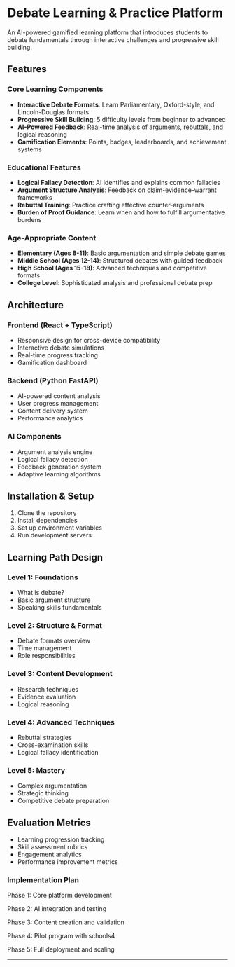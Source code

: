 # Debate Learning & Practice Platform

An AI-powered gamified learning platform that introduces students to debate fundamentals through interactive challenges and progressive skill building.

## Features

### Core Learning Components
- **Interactive Debate Formats**: Learn Parliamentary, Oxford-style, and Lincoln-Douglas formats
- **Progressive Skill Building**: 5 difficulty levels from beginner to advanced
- **AI-Powered Feedback**: Real-time analysis of arguments, rebuttals, and logical reasoning
- **Gamification Elements**: Points, badges, leaderboards, and achievement systems

### Educational Features
- **Logical Fallacy Detection**: AI identifies and explains common fallacies
- **Argument Structure Analysis**: Feedback on claim-evidence-warrant frameworks
- **Rebuttal Training**: Practice crafting effective counter-arguments
- **Burden of Proof Guidance**: Learn when and how to fulfill argumentative burdens

### Age-Appropriate Content
- **Elementary (Ages 8-11)**: Basic argumentation and simple debate games
- **Middle School (Ages 12-14)**: Structured debates with guided feedback
- **High School (Ages 15-18)**: Advanced techniques and competitive formats
- **College Level**: Sophisticated analysis and professional debate prep

## Architecture

### Frontend (React + TypeScript)
- Responsive design for cross-device compatibility
- Interactive debate simulations
- Real-time progress tracking
- Gamification dashboard

### Backend (Python FastAPI)
- AI-powered content analysis
- User progress management
- Content delivery system
- Performance analytics

### AI Components
- Argument analysis engine
- Logical fallacy detection
- Feedback generation system
- Adaptive learning algorithms

## Installation & Setup

1. Clone the repository
2. Install dependencies
3. Set up environment variables
4. Run development servers

## Learning Path Design

### Level 1: Foundations
- What is debate?
- Basic argument structure
- Speaking skills fundamentals

### Level 2: Structure & Format
- Debate formats overview
- Time management
- Role responsibilities

### Level 3: Content Development
- Research techniques
- Evidence evaluation
- Logical reasoning

### Level 4: Advanced Techniques
- Rebuttal strategies
- Cross-examination skills
- Logical fallacy identification

### Level 5: Mastery
- Complex argumentation
- Strategic thinking
- Competitive debate preparation

## Evaluation Metrics

- Learning progression tracking
- Skill assessment rubrics
- Engagement analytics
- Performance improvement metrics

### Implementation Plan

Phase 1: Core platform development

Phase 2: AI integration and testing

Phase 3: Content creation and validation

Phase 4: Pilot program with schools4

Phase 5: Full deployment and scaling

---
